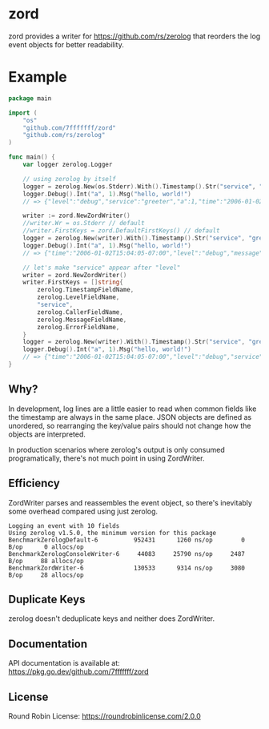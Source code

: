 # zord

zord provides a writer for https://github.com/rs/zerolog that reorders the log
event objects for better readability.

# Example

```go
package main

import (
	"os"
	"github.com/7fffffff/zord"
	"github.com/rs/zerolog"
)

func main() {
	var logger zerolog.Logger

	// using zerolog by itself
	logger = zerolog.New(os.Stderr).With().Timestamp().Str("service", "greeter").Logger()
	logger.Debug().Int("a", 1).Msg("hello, world!")
	// => {"level":"debug","service":"greeter","a":1,"time":"2006-01-02T15:04:05-07:00","message":"hello, world!"}

	writer := zord.NewZordWriter()
	//writer.Wr = os.Stderr // default
	//writer.FirstKeys = zord.DefaultFirstKeys() // default
	logger = zerolog.New(writer).With().Timestamp().Str("service", "greeter").Logger()
	logger.Debug().Int("a", 1).Msg("hello, world!")
	// => {"time":"2006-01-02T15:04:05-07:00","level":"debug","message":"hello, world!","service":"greeter","a":1}

	// let's make "service" appear after "level"
	writer = zord.NewZordWriter()
	writer.FirstKeys = []string{
		zerolog.TimestampFieldName,
		zerolog.LevelFieldName,
		"service",
		zerolog.CallerFieldName,
		zerolog.MessageFieldName,
		zerolog.ErrorFieldName,
	}
	logger = zerolog.New(writer).With().Timestamp().Str("service", "greeter").Logger()
	logger.Debug().Int("a", 1).Msg("hello, world!")
	// => {"time":"2006-01-02T15:04:05-07:00","level":"debug","service":"greeter","message":"hello, world!","a":1}
}
```

## Why?

In development, log lines are a little easier to read when common fields like
the timestamp are always in the same place. JSON objects are defined as
unordered, so rearranging the key/value pairs should not change how the objects
are interpreted.

In production scenarios where zerolog's output is only consumed programatically, there's not much
point in using ZordWriter.

## Efficiency

ZordWriter parses and reassembles the event object, so there's inevitably
some overhead compared using just zerolog.

```
Logging an event with 10 fields
Using zerolog v1.5.0, the minimum version for this package
BenchmarkZerologDefault-6          952431      1260 ns/op        0 B/op      0 allocs/op
BenchmarkZerologConsoleWriter-6     44083     25790 ns/op     2487 B/op     88 allocs/op
BenchmarkZordWriter-6              130533      9314 ns/op     3080 B/op     28 allocs/op
```

## Duplicate Keys

zerolog doesn't deduplicate keys and neither does ZordWriter.

## Documentation

API documentation is available at:
https://pkg.go.dev/github.com/7fffffff/zord

## License

Round Robin License:
https://roundrobinlicense.com/2.0.0

